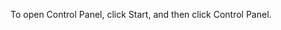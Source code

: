 <Token xmlns:xlink="http://www.w3.org/1999/xlink">To open Control Panel, click <legacyBold xmlns="http://ddue.schemas.microsoft.com/authoring/2003/5">Start</legacyBold>, and then click <legacyBold xmlns="http://ddue.schemas.microsoft.com/authoring/2003/5">Control Panel</legacyBold>.</Token>